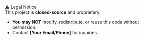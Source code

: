 ⚠️ Legal Notice  
This project is **closed-source** and proprietary.  
- **You may NOT** modify, redistribute, or reuse this code without permission.  
- Contact **[Your Email/Phone]** for inquiries.  
